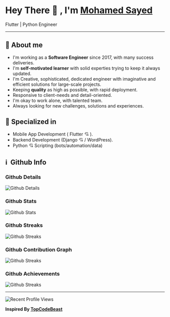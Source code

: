 # Hey There 👋 , I'm [Mohamed Sayed](https://github.com/msayed-net)

Flutter | Python Engineer

---

## 🧑 About me

- I'm working as a **Software Engineer** since 2017, with many success deliveries.
- I'm **self-motivated learner** with solid experties trying to keep it always updated.
- I'm Creative, sophisticated, dedicated engineer with imaginative and efficient solutions for large-scale projects.
- Keeping **quality** as high as possible, with rapid deployment.
- Responsive to client-needs and detail-oriented.
- I'm okay to work alone, with talented team.
- Always looking for new challenges, solutions and experiences.

## 🥇 Specialized in

- Mobile App Development ( Flutter 💘 ).
- Backend Development (Django 💘 / WordPress).
- Python 💘 Scripting (bots/automation/data)

## ℹ️ &nbsp;Github Info

### Github Details

![Github Details](https://github-profile-summary-cards.vercel.app/api/cards/profile-details?username=msayed-net&theme=github_dark)

### Github Stats

![Github Stats](https://github-readme-stats.vercel.app/api?username=msayed-net&hide_border=true&count_private=true&show_icons=true&theme=radical)

### Github Streaks

![Github Streaks](https://github-readme-streak-stats.herokuapp.com/?user=msayed-net&theme=black-ice&hide_border=true&stroke=0000&background=0D1117&ring=e05397&fire=e05397&currStreakLabel=e05397)

### Github Contribution Graph

![Github Streaks](https://activity-graph.herokuapp.com/graph?username=msayed-net&bg_color=0D1117&color=e05397&line=e05397&point=FFFFFF&hide_border=true&)

### Github Achievements

![Github Streaks](https://github-profile-trophy.vercel.app/?username=msayed-net&margin-w=5&theme=radical)

---

![Recent Profile Views](https://komarev.com/ghpvc/?username=msayed-net)

**Inspired By [TopCodeBeast](https://github.com/TopCodeBeast)**
